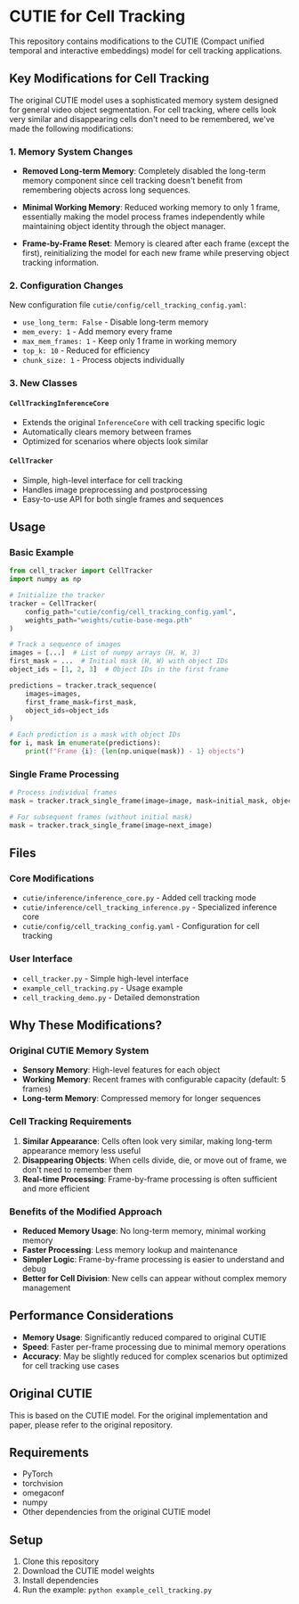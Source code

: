 # CUTIE for Cell Tracking

This repository contains modifications to the CUTIE (Compact unified temporal and interactive embeddings) model for cell tracking applications.

## Key Modifications for Cell Tracking

The original CUTIE model uses a sophisticated memory system designed for general video object segmentation. For cell tracking, where cells look very similar and disappearing cells don't need to be remembered, we've made the following modifications:

### 1. Memory System Changes

- **Removed Long-term Memory**: Completely disabled the long-term memory component since cell tracking doesn't benefit from remembering objects across long sequences.

- **Minimal Working Memory**: Reduced working memory to only 1 frame, essentially making the model process frames independently while maintaining object identity through the object manager.

- **Frame-by-Frame Reset**: Memory is cleared after each frame (except the first), reinitializing the model for each new frame while preserving object tracking information.

### 2. Configuration Changes

New configuration file `cutie/config/cell_tracking_config.yaml`:

- `use_long_term: False` - Disable long-term memory
- `mem_every: 1` - Add memory every frame
- `max_mem_frames: 1` - Keep only 1 frame in working memory
- `top_k: 10` - Reduced for efficiency
- `chunk_size: 1` - Process objects individually

### 3. New Classes

#### `CellTrackingInferenceCore`

- Extends the original `InferenceCore` with cell tracking specific logic
- Automatically clears memory between frames
- Optimized for scenarios where objects look similar

#### `CellTracker`

- Simple, high-level interface for cell tracking
- Handles image preprocessing and postprocessing
- Easy-to-use API for both single frames and sequences

## Usage

### Basic Example

```python
from cell_tracker import CellTracker
import numpy as np

# Initialize the tracker
tracker = CellTracker(
    config_path="cutie/config/cell_tracking_config.yaml",
    weights_path="weights/cutie-base-mega.pth"
)

# Track a sequence of images
images = [...]  # List of numpy arrays (H, W, 3)
first_mask = ...  # Initial mask (H, W) with object IDs
object_ids = [1, 2, 3]  # Object IDs in the first frame

predictions = tracker.track_sequence(
    images=images,
    first_frame_mask=first_mask,
    object_ids=object_ids
)

# Each prediction is a mask with object IDs
for i, mask in enumerate(predictions):
    print(f"Frame {i}: {len(np.unique(mask)) - 1} objects")
```

### Single Frame Processing

```python
# Process individual frames
mask = tracker.track_single_frame(image=image, mask=initial_mask, object_ids=[1, 2])

# For subsequent frames (without initial mask)
mask = tracker.track_single_frame(image=next_image)
```

## Files

### Core Modifications

- `cutie/inference/inference_core.py` - Added cell tracking mode
- `cutie/inference/cell_tracking_inference.py` - Specialized inference core
- `cutie/config/cell_tracking_config.yaml` - Configuration for cell tracking

### User Interface

- `cell_tracker.py` - Simple high-level interface
- `example_cell_tracking.py` - Usage example
- `cell_tracking_demo.py` - Detailed demonstration

## Why These Modifications?

### Original CUTIE Memory System

- **Sensory Memory**: High-level features for each object
- **Working Memory**: Recent frames with configurable capacity (default: 5 frames)
- **Long-term Memory**: Compressed memory for longer sequences

### Cell Tracking Requirements

1. **Similar Appearance**: Cells often look very similar, making long-term appearance memory less useful
2. **Disappearing Objects**: When cells divide, die, or move out of frame, we don't need to remember them
3. **Real-time Processing**: Frame-by-frame processing is often sufficient and more efficient

### Benefits of the Modified Approach

- **Reduced Memory Usage**: No long-term memory, minimal working memory
- **Faster Processing**: Less memory lookup and maintenance
- **Simpler Logic**: Frame-by-frame processing is easier to understand and debug
- **Better for Cell Division**: New cells can appear without complex memory management

## Performance Considerations

- **Memory Usage**: Significantly reduced compared to original CUTIE
- **Speed**: Faster per-frame processing due to minimal memory operations
- **Accuracy**: May be slightly reduced for complex scenarios but optimized for cell tracking use cases

## Original CUTIE

This is based on the CUTIE model. For the original implementation and paper, please refer to the original repository.

## Requirements

- PyTorch
- torchvision
- omegaconf
- numpy
- Other dependencies from the original CUTIE model

## Setup

1. Clone this repository
2. Download the CUTIE model weights
3. Install dependencies
4. Run the example: `python example_cell_tracking.py`
